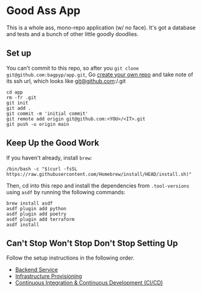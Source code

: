 # Good Ass App

This is a whole ass, mono-repo application (w/ no face).  It's got a database and tests and a bunch of other little goodly doodlies.

## Set up

You can't commit to this repo, so after you `git clone git@github.com:bagpyp/app.git`,
Go [create your own repo](https://github.com/new) and take note of its ssh url, which looks like 
git@github.com:<YOU>/<IT>.git

```shell
cd app
rm -fr .git
git init
git add .
git commit -m 'initial commit'
git remote add origin git@github.com:<YOU>/<IT>.git
git push -u origin main
```

## Keep Up the Good Work

If you haven't already, install `brew`:
```shell
/bin/bash -c "$(curl -fsSL https://raw.githubusercontent.com/Homebrew/install/HEAD/install.sh)"
```

Then, cd into this repo and install the dependencies from `.tool-versions` using `asdf` by running the following commands:
```shell
brew install asdf
asdf plugin add python
asdf plugin add poetry
asdf plugin add terraform
asdf install
```

## Can't Stop Won't Stop Don't Stop Setting Up

Follow the setup instructions in the following order.

- [Backend Service](../backend/README.md)
- [Infrastructure Provisioning](../infrastructure/README.md)
- [Continuous Integration & Continuous Development (CI/CD)](./ci-cd.md)
